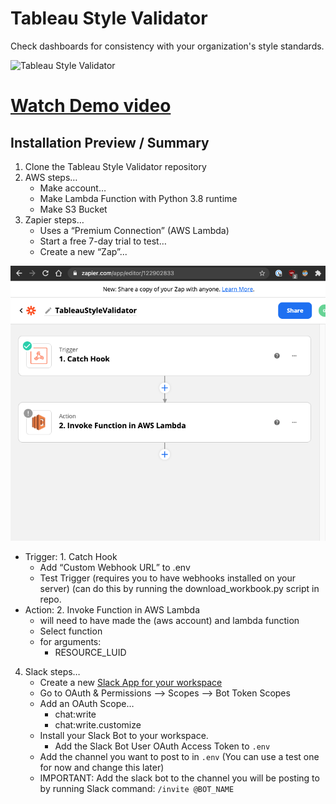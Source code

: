 # Tableau Style Validator
Check dashboards for consistency with your organization's style standards.

![Tableau Style Validator](https://briancrant.com/wp-content/uploads/2021/05/magnifyingglass.jpg)

# [Watch Demo video](https://www.youtube.com/watch?v=4to2ln6pME8)

## Installation Preview / Summary
1. Clone the Tableau Style Validator repository
2. AWS steps…
    - Make account…
    - Make Lambda Function with Python 3.8 runtime
    - Make S3 Bucket
3. Zapier steps…
    - Uses a “Premium Connection” (AWS Lambda)
    - Start a free 7-day trial to test…
    - Create a new “Zap”...

  ![Zapier Config](./documentation/zapier_zap.png)

- Trigger: 1. Catch Hook
    - Add “Custom Webhook URL” to .env
    - Test Trigger (requires you to have webhooks installed on your server) (can do this by running the download_workbook.py script in repo.
- Action: 2. Invoke Function in AWS Lambda
    - will need to have made the (aws account) and lambda function
    - Select function
    - for arguments:
        - RESOURCE_LUID
    
4. Slack steps…
    - Create a new [Slack App for your workspace](https://api.slack.com/apps)
    - Go to OAuth & Permissions —> Scopes —> Bot Token Scopes
    - Add an OAuth Scope…
        - chat:write
        - chat:write.customize
    - Install your Slack Bot to your workspace.
        - Add the Slack Bot User OAuth Access Token to `.env`
    - Add the channel you want to post to in `.env` (You can use a test one for now and change this later)
    - IMPORTANT: Add the slack bot to the channel you will be posting to by running Slack command: `/invite @BOT_NAME`
